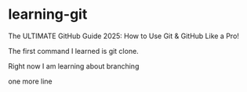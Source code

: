 # learning-git

The ULTIMATE GitHub Guide 2025: How to Use Git &amp; GitHub Like a Pro!

The first command I learned is git clone.

Right now I am learning about branching

one more line
